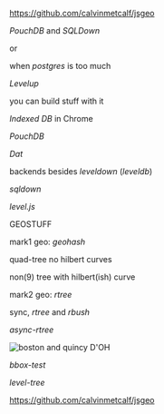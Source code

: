 https://github.com/calvinmetcalf/jsgeo

*PouchDB* and *SQLDown*

or

when *postgres* is too much

*Levelup*

you can build stuff with it

*Indexed DB* in Chrome

*PouchDB*

*Dat*

backends besides *leveldown* (*leveldb*)

*sqldown*

*level.js*

GEOSTUFF
 
mark1 geo: *geohash*

quad-tree no hilbert curves

non(9) tree with hilbert(ish) curve

mark2 geo: *rtree*

sync, *rtree* and *rbush*
       
*async-rtree*

![boston and quincy](http://i.imgur.com/ck5F7Az.png) D'OH

*bbox-test*

*level-tree*

https://github.com/calvinmetcalf/jsgeo